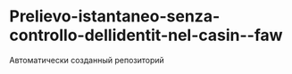 # Prelievo-istantaneo-senza-controllo-dellidentit-nel-casin--faw
Автоматически созданный репозиторий
